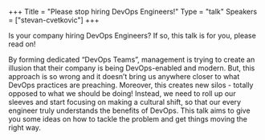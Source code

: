 +++
Title = "Please stop hiring DevOps Engineers!"
Type = "talk"
Speakers = ["stevan-cvetkovic"]
+++

Is your company hiring DevOps Engineers? If so, this talk is for you, please read on!

By forming dedicated “DevOps Teams”, management is trying to create an illusion that their company is being DevOps-enabled and modern. But, this approach is so wrong and it doesn’t bring us anywhere closer to what DevOps practices are preaching. Moreover, this creates new silos - totally opposed to what we should be doing! Instead, we need to roll up our sleeves and start focusing on making a cultural shift, so that our every engineer truly understands the benefits of DevOps. This talk aims to give you some ideas on how to tackle the problem and get things moving the right way.

